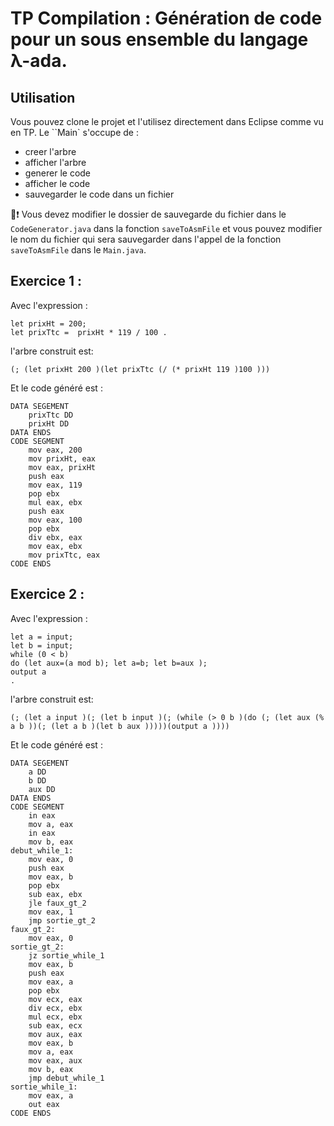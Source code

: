 # TP Compilation : Génération de code pour un sous ensemble du langage λ-ada.

## Utilisation

Vous pouvez clone le projet et l'utilisez directement dans Eclipse comme vu en TP.
Le ``Main` s'occupe de : 
- creer l'arbre
- afficher l'arbre
- generer le code
- afficher le code
- sauvegarder le code dans un fichier

🛑❗ Vous devez modifier le dossier de sauvegarde du fichier dans le `CodeGenerator.java` dans la fonction `saveToAsmFile` et vous pouvez modifier le nom du fichier qui sera sauvegarder dans l'appel de la fonction `saveToAsmFile` dans le `Main.java`.

## Exercice 1 :

Avec l'expression :

```
let prixHt = 200;
let prixTtc =  prixHt * 119 / 100 .
```

l'arbre construit est:
```
(; (let prixHt 200 )(let prixTtc (/ (* prixHt 119 )100 )))
``` 

Et le code généré est :

```
DATA SEGEMENT
	prixTtc DD
	prixHt DD
DATA ENDS
CODE SEGMENT
	mov eax, 200
	mov prixHt, eax
	mov eax, prixHt
	push eax
	mov eax, 119
	pop ebx
	mul eax, ebx
	push eax
	mov eax, 100
	pop ebx
	div ebx, eax
	mov eax, ebx
	mov prixTtc, eax
CODE ENDS
```


## Exercice 2 :

Avec l'expression :

```
let a = input;
let b = input;
while (0 < b)
do (let aux=(a mod b); let a=b; let b=aux );
output a
.
```

l'arbre construit est:
```
(; (let a input )(; (let b input )(; (while (> 0 b )(do (; (let aux (% a b ))(; (let a b )(let b aux )))))(output a ))))
``` 

Et le code généré est :

```
DATA SEGEMENT
	a DD
	b DD
	aux DD
DATA ENDS
CODE SEGMENT
	in eax
	mov a, eax
	in eax
	mov b, eax
debut_while_1:
	mov eax, 0
	push eax
	mov eax, b
	pop ebx
	sub eax, ebx
	jle faux_gt_2
	mov eax, 1
	jmp sortie_gt_2
faux_gt_2:
	mov eax, 0
sortie_gt_2:
	jz sortie_while_1
	mov eax, b
	push eax
	mov eax, a
	pop ebx
	mov ecx, eax
	div ecx, ebx
	mul ecx, ebx
	sub eax, ecx
	mov aux, eax
	mov eax, b
	mov a, eax
	mov eax, aux
	mov b, eax
	jmp debut_while_1
sortie_while_1:
	mov eax, a
	out eax
CODE ENDS
```